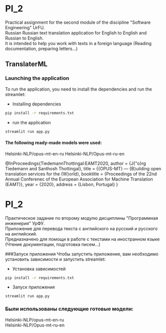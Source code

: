 # PI_2
Practical assignment for the second module of the discipline "Software Engineering" UrFU.   
Russian Russian text translation application for English to English and Russian to English.    
It is intended to help you work with texts in a foreign language (Reading documentation, preparing letters...)

## TranslaterML

### Launching the application

To run the application, you need to install the dependencies and run the streamlet:
 - Installing dependencies
```bash
pip install -r requirements.txt
```
 - run the application
```bash
streamlit run app.py
```
#### The following ready-made models were used:
Helsinki-NLP/opus-mt-en-ru
Helsinki-NLP/Opus-mt-ru-en

@InProceedings{TiedemannThottingal:EAMT2020,
  author = {J{\"o}rg Tiedemann and Santhosh Thottingal},
  title = {{OPUS-MT} — {B}uilding open translation services for the {W}orld},
  booktitle = {Proceedings of the 22nd Annual Conferenec of the European Association for Machine Translation (EAMT)},
  year = {2020},
  address = {Lisbon, Portugal}
 }

# PI_2
Практическое задание по второму модулю дисциплины "Программная инженерия" УрФУ.    
Приложение для перевода текста с английского на русский и русского на английский.   
Предназначено для помощи в  работе с текстами на иностранном языке (Чтение документации, подготовка писем...)

###Запуск приложения
Чтобы запустить приложение, вам необходимо установить зависимости и запустить streamlet:

 - Установка зависимостей
```bash
pip install -r requirements.txt
```
 - Запуск приложения
```bash
streamlit run app.py
```
### Были использованы следующие готовые модели:
Helsinki-NLP/opus-mt-en-ru     
Helsinki-NLP/Opus-mt-ru-en
